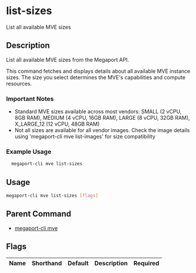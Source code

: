 # list-sizes

List all available MVE sizes

## Description

List all available MVE sizes from the Megaport API.

This command fetches and displays details about all available MVE instance sizes. The size you select determines the MVE's capabilities and compute resources.

### Important Notes
  - Standard MVE sizes available across most vendors: SMALL (2 vCPU, 8GB RAM), MEDIUM (4 vCPU, 16GB RAM), LARGE (8 vCPU, 32GB RAM), X_LARGE_12 (12 vCPU, 48GB RAM)
  - Not all sizes are available for all vendor images. Check the image details using 'megaport-cli mve list-images' for size compatibility

### Example Usage

```sh
  megaport-cli mve list-sizes
```

## Usage

```sh
megaport-cli mve list-sizes [flags]
```


## Parent Command

* [megaport-cli mve](megaport-cli_mve.md)
## Flags

| Name | Shorthand | Default | Description | Required |
|------|-----------|---------|-------------|----------|

